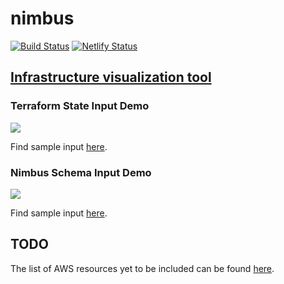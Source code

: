 # nimbus

[![Build Status](https://travis-ci.org/ekowcharles/nimbus.svg?branch=master)](https://travis-ci.org/ekowcharles/nimbus) [![Netlify Status](https://api.netlify.com/api/v1/badges/01c9b9dc-3bdd-4f58-b8e9-48e4eb8aca74/deploy-status)](https://app.netlify.com/sites/nimbus42/deploys)

## [Infrastructure visualization tool](https://nimbus.ovsprint.com/)

### Terraform State Input Demo

<kbd><img src="./docs/images/terraform_state_demo.gif"/></kbd>

Find sample input [here](./sample-input/aws_tfstate.json).

### Nimbus Schema Input Demo

<kbd><img src="./docs/images/nimbus_schema_demo.gif"/></kbd>

Find sample input [here](./sample-input/nimbus_schema.json).

## TODO

The list of AWS resources yet to be included can be found [here](./docs/AWS_RESOURCES.md).
